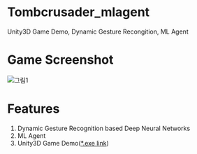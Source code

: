 # Tombcrusader_mlagent
Unity3D Game Demo, Dynamic Gesture Recongition, ML Agent

# Game Screenshot
![그림1](https://user-images.githubusercontent.com/61224394/109665780-e0731b80-7bb1-11eb-8916-f5c9f5092ed9.png)

# Features
1. Dynamic Gesture Recognition based Deep Neural Networks
2. ML Agent
3. Unity3D Game Demo([*.exe link](https://github.com/jhcnode/Tombcrusader_mlagent/releases/download/1.0/Release.zip))
